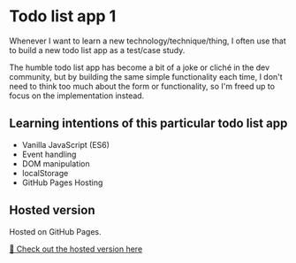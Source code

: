 # Todo list app 1

Whenever I want to learn a new technology/technique/thing, I often use that to build a new todo list app as a test/case study.

The humble todo list app has become a bit of a joke or cliché in the dev community, but by building the same simple functionality each time, I don't need to think too much about the form or functionality, so I'm freed up to focus on the implementation instead.

## Learning intentions of this particular todo list app
                
- Vanilla JavaScript (ES6)
- Event handling
- DOM manipulation
- localStorage
- GitHub Pages Hosting

## Hosted version

Hosted on GitHub Pages.

[🔗 Check out the hosted version here](https://bgrubb83.github.io/todo-list-app-1/)